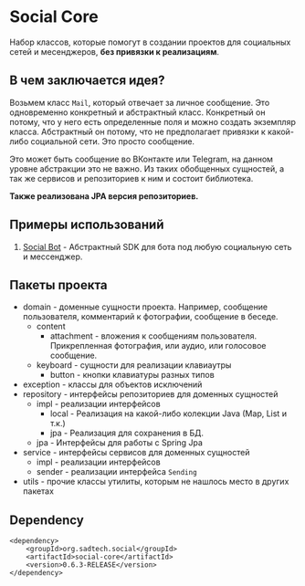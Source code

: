 # Social Core

Набор классов, которые помогут в создании проектов для социальных сетей и месенджеров, **без привязки к реализациям**.

## В чем заключается идея?

Возьмем класс `Mail`, который отвечает за личное сообщение. Это одновременно конкретный и абстрактный класс. 
Конкретный он потому, что у него есть определенные поля и можно создать экземпляр класса. Абстрактный он потому, что 
не предполагает привязки к какой-либо социальной сети. Это просто сообщение.

Это может быть сообщение во ВКонтакте или Telegram, на данном уровне абстракции это не важно. Из таких обобщенных 
сущностей, а так же сервисов и репозиториев к ним и состоит библиотека.

**Также реализована JPA версия репозиториев.**

## Примеры использований

1. [Social Bot](https://github.com/uPagge/social-bot) - Абстрактный SDK для бота под любую социальную сеть и мессенджер.

## Пакеты проекта

- domain - доменные сущности проекта. Например, сообщение пользователя, комментарий к фотографии, сообщение в беседе.
    - content
        - attachment - вложения к сообщениям пользователя. Прикрепленная фотография, или аудио, или голосовое сообщение.
    - keyboard - сущности для реализации клавиаутры
        - button - кнопки клавиатуры разных типов
- exception - классы для объектов исключений
- repository - интерфейсы репозиториев для доменных сущностей
    - impl - реализации интерфейсов
        - local - Реализация на какой-либо колекции Java (Map, List и т.к.)
        - jpa - Реализация для сохранения в БД.
    - jpa - Интерфейсы для работы с Spring Jpa 
- service - интерфейсы сервисов для доменных сущностей
    - impl - реализации интерфейсов
    - sender - реализации интерфейса `Sending`
- utils - прочие классы утилиты, которым не нашлось место в других пакетах

## Dependency

```
<dependency>
    <groupId>org.sadtech.social</groupId>
    <artifactId>social-core</artifactId>
    <version>0.6.3-RELEASE</version>
</dependency>
```
